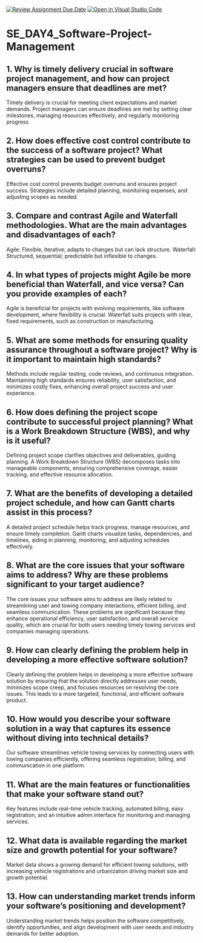 [![Review Assignment Due Date](https://classroom.github.com/assets/deadline-readme-button-22041afd0340ce965d47ae6ef1cefeee28c7c493a6346c4f15d667ab976d596c.svg)](https://classroom.github.com/a/9pw6JKcu)
[![Open in Visual Studio Code](https://classroom.github.com/assets/open-in-vscode-2e0aaae1b6195c2367325f4f02e2d04e9abb55f0b24a779b69b11b9e10269abc.svg)](https://classroom.github.com/online_ide?assignment_repo_id=15709740&assignment_repo_type=AssignmentRepo)
# SE_DAY4_Software-Project-Management
## 1. Why is timely delivery crucial in software project management, and how can project managers ensure that deadlines are met?
Timely delivery is crucial for meeting client expectations and market demands. Project managers can ensure deadlines are met by setting clear milestones, managing resources effectively, and regularly monitoring progress

## 2. How does effective cost control contribute to the success of a software project? What strategies can be used to prevent budget overruns?
Effective cost control prevents budget overruns and ensures project success. Strategies include detailed planning, monitoring expenses, and adjusting scopes as needed.

## 3. Compare and contrast Agile and Waterfall methodologies. What are the main advantages and disadvantages of each?
Agile: Flexible, iterative; adapts to changes but can lack structure.
Waterfall: Structured, sequential; predictable but inflexible to changes.

## 4. In what types of projects might Agile be more beneficial than Waterfall, and vice versa? Can you provide examples of each?
Agile is beneficial for projects with evolving requirements, like software development, where flexibility is crucial. Waterfall suits projects with clear, fixed requirements, such as construction or manufacturing.

## 5. What are some methods for ensuring quality assurance throughout a software project? Why is it important to maintain high standards?
Methods include regular testing, code reviews, and continuous integration. Maintaining high standards ensures reliability, user satisfaction, and minimizes costly fixes, enhancing overall project success and user experience.

## 6. How does defining the project scope contribute to successful project planning? What is a Work Breakdown Structure (WBS), and why is it useful?
Defining project scope clarifies objectives and deliverables, guiding planning. A Work Breakdown Structure (WBS) decomposes tasks into manageable components, ensuring comprehensive coverage, easier tracking, and effective resource allocation.

## 7. What are the benefits of developing a detailed project schedule, and how can Gantt charts assist in this process?
A detailed project schedule helps track progress, manage resources, and ensure timely completion. Gantt charts visualize tasks, dependencies, and timelines, aiding in planning, monitoring, and adjusting schedules effectively.

## 8. What are the core issues that your software aims to address? Why are these problems significant to your target audience?
The core issues your software aims to address are likely related to streamlining user and towing company interactions, efficient billing, and seamless communication. These problems are significant because they enhance operational efficiency, user satisfaction, and overall service quality, which are crucial for both users needing timely towing services and companies managing operations.
## 9. How can clearly defining the problem help in developing a more effective software solution?
Clearly defining the problem helps in developing a more effective software solution by ensuring that the solution directly addresses user needs, minimizes scope creep, and focuses resources on resolving the core issues. This leads to a more targeted, functional, and efficient software product.

## 10. How would you describe your software solution in a way that captures its essence without diving into technical details?
Our software streamlines vehicle towing services by connecting users with towing companies efficiently, offering seamless registration, billing, and communication in one platform.

## 11. What are the main features or functionalities that make your software stand out?
Key features include real-time vehicle tracking, automated billing, easy registration, and an intuitive admin interface for monitoring and managing services.

## 12. What data is available regarding the market size and growth potential for your software?
Market data shows a growing demand for efficient towing solutions, with increasing vehicle registrations and urbanization driving market size and growth potential.

## 13. How can understanding market trends inform your software’s positioning and development?
Understanding market trends helps position the software competitively, identify opportunities, and align development with user needs and industry demands for better adoption.
